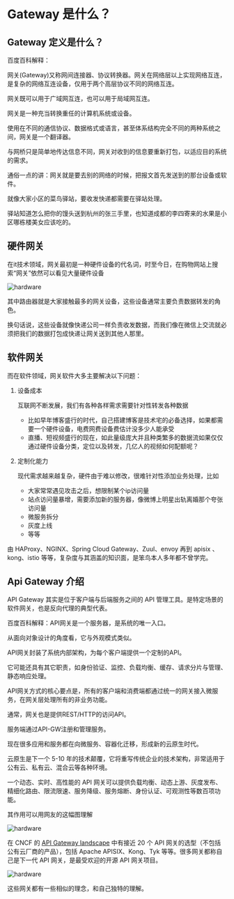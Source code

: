 # Gateway 是什么？

## Gateway 定义是什么？

百度百科解释：

网关(Gateway)又称网间连接器、协议转换器。网关在网络层以上实现网络互连，是复杂的网络互连设备，仅用于两个高层协议不同的网络互连。

网关既可以用于广域网互连，也可以用于局域网互连。 

网关是一种充当转换重任的计算机系统或设备。

使用在不同的通信协议、数据格式或语言，甚至体系结构完全不同的两种系统之间，网关是一个翻译器。

与网桥只是简单地传达信息不同，网关对收到的信息要重新打包，以适应目的系统的需求。

通俗一点的讲：网关就是要去别的网络的时候，把报文首先发送到的那台设备或软件。

就像大家小区的菜鸟驿站，要收发快递都需要在驿站处理。

驿站知道怎么把你的馒头送到杭州的张三手里，也知道成都的李四寄来的水果是小区哪栋楼美女应该吃的。

## 硬件网关

在it技术领域，网关最初是一种硬件设备的代名词，时至今日，在购物网站上搜索“网关”依然可以看见大量硬件设备

![hardware](/img/hardware.png)

其中路由器就是大家接触最多的网关设备，这些设备通常主要负责数据转发的角色。

换句话说，这些设备就像快递公司一样负责收发数据，而我们像在微信上交流就必须把我们的数据打包成快递让网关送到其他人那里。

## 软件网关

而在软件领域，网关软件大多主要解决以下问题：

1.  设备成本

    互联网不断发展，我们有各种各样需求需要针对性转发各种数据

    * 比如早年博客盛行的时代，自己搭建博客是技术宅的必备选择，如果都需要一个硬件设备，电费网费设备费估计没多少人能承受
    * 直播、短视频盛行的现在，如此量级庞大并且种类繁多的数据流如果仅仅通过硬件设备分类，定位以及转发，几亿人的视频如何配额呢？
2.  定制化能力

    现代需求越来越复杂，硬件由于难以修改，很难针对性添加业务处理，比如

    * 大家常常遇见攻击之后，想限制某个ip访问量
    * 站点访问量暴增，需要添加新的服务器，像微博上明星出轨离婚那个夸张访问量
    * 微服务拆分
    * 灰度上线
    * 等等

由 HAProxy、NGINX、Spring Cloud Gateway、Zuul、envoy 再到 apisix 、kong、istio 等等，复杂度与其涵盖的知识面，是笨鸟本人多年都不曾学完。

## Api Gateway 介绍

API Gateway 其实是位于客户端与后端服务之间的 API 管理工具。是特定场景的软件网关，也是反向代理的典型代表。

百度百科解释：API网关是一个服务器，是系统的唯一入口。

从面向对象设计的角度看，它与外观模式类似。

API网关封装了系统内部架构，为每个客户端提供一个定制的API。

它可能还具有其它职责，如身份验证、监控、负载均衡、缓存、请求分片与管理、静态响应处理。 

API网关方式的核心要点是，所有的客户端和消费端都通过统一的网关接入微服务，在网关层处理所有的非业务功能。

通常，网关也是提供REST/HTTP的访问API。

服务端通过API-GW注册和管理服务。

现在很多应用和服务都在向微服务、容器化迁移，形成新的云原生时代。

云原生是下一个 5-10 年的技术颠覆，它将重写传统企业的技术架构，非常适用于公有云、私有云、混合云等各种环境。

一个动态、实时、高性能的 API 网关可以提供负载均衡、动态上游、灰度发布、精细化路由、限流限速、服务降级、服务熔断、身份认证、可观测性等数百项功能。

其作用可以用网友的这幅图理解

![hardware](/img/apigateway.png)

在 CNCF 的 [API Gateway landscape](https://landscape.cncf.io/card-mode?category=api-gateway\&grouping=category\&sort=contributors) 中有接近 20 个 API 网关的选型（不包括公有云厂商的产品），包括 Apache APISIX、Kong、Tyk 等等。很多网关都称自己是下一代 API 网关，是最受欢迎的开源 API 网关项目。

![hardware](/img/cncf.png)

这些网关都有一些相似的理念，和自己独特的理解。
